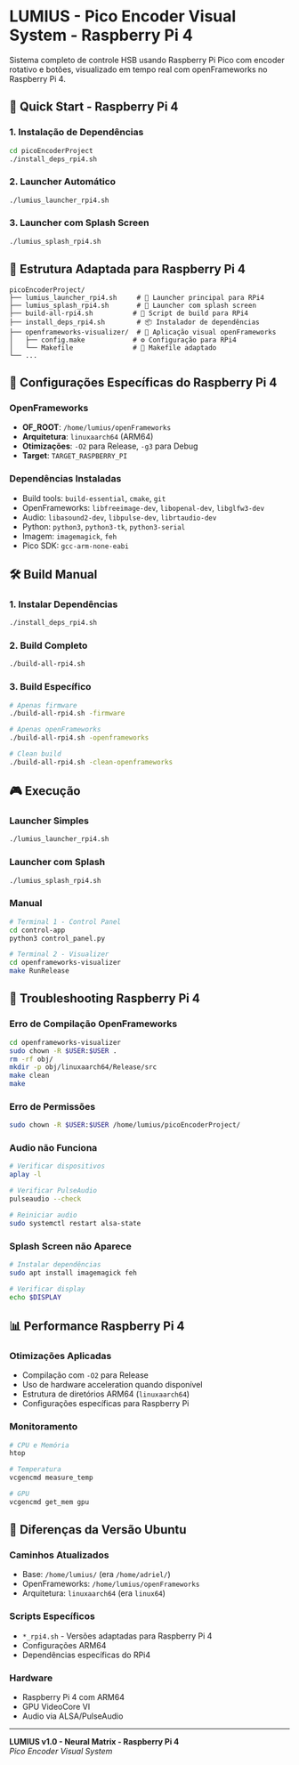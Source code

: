 # LUMIUS - Pico Encoder Visual System - Raspberry Pi 4

Sistema completo de controle HSB usando Raspberry Pi Pico com encoder rotativo e botões, visualizado em tempo real com openFrameworks no Raspberry Pi 4.

## 🚀 Quick Start - Raspberry Pi 4

### 1. Instalação de Dependências
```bash
cd picoEncoderProject
./install_deps_rpi4.sh
```

### 2. Launcher Automático
```bash
./lumius_launcher_rpi4.sh
```

### 3. Launcher com Splash Screen
```bash
./lumius_splash_rpi4.sh
```

## 📁 Estrutura Adaptada para Raspberry Pi 4

```
picoEncoderProject/
├── lumius_launcher_rpi4.sh     # 🚀 Launcher principal para RPi4
├── lumius_splash_rpi4.sh       # 🎨 Launcher com splash screen
├── build-all-rpi4.sh          # 🔧 Script de build para RPi4
├── install_deps_rpi4.sh        # 📦 Instalador de dependências
├── openframeworks-visualizer/  # 🎨 Aplicação visual openFrameworks
│   ├── config.make            # ⚙️ Configuração para RPi4
│   └── Makefile               # 📝 Makefile adaptado
└── ...
```

## 🔧 Configurações Específicas do Raspberry Pi 4

### OpenFrameworks
- **OF_ROOT**: `/home/lumius/openFrameworks`
- **Arquitetura**: `linuxaarch64` (ARM64)
- **Otimizações**: `-O2` para Release, `-g3` para Debug
- **Target**: `TARGET_RASPBERRY_PI`

### Dependências Instaladas
- Build tools: `build-essential`, `cmake`, `git`
- OpenFrameworks: `libfreeimage-dev`, `libopenal-dev`, `libglfw3-dev`
- Audio: `libasound2-dev`, `libpulse-dev`, `librtaudio-dev`
- Python: `python3`, `python3-tk`, `python3-serial`
- Imagem: `imagemagick`, `feh`
- Pico SDK: `gcc-arm-none-eabi`

## 🛠️ Build Manual

### 1. Instalar Dependências
```bash
./install_deps_rpi4.sh
```

### 2. Build Completo
```bash
./build-all-rpi4.sh
```

### 3. Build Específico
```bash
# Apenas firmware
./build-all-rpi4.sh -firmware

# Apenas openFrameworks
./build-all-rpi4.sh -openframeworks

# Clean build
./build-all-rpi4.sh -clean-openframeworks
```

## 🎮 Execução

### Launcher Simples
```bash
./lumius_launcher_rpi4.sh
```

### Launcher com Splash
```bash
./lumius_splash_rpi4.sh
```

### Manual
```bash
# Terminal 1 - Control Panel
cd control-app
python3 control_panel.py

# Terminal 2 - Visualizer
cd openframeworks-visualizer
make RunRelease
```

## 🔧 Troubleshooting Raspberry Pi 4

### Erro de Compilação OpenFrameworks
```bash
cd openframeworks-visualizer
sudo chown -R $USER:$USER .
rm -rf obj/
mkdir -p obj/linuxaarch64/Release/src
make clean
make
```

### Erro de Permissões
```bash
sudo chown -R $USER:$USER /home/lumius/picoEncoderProject/
```

### Audio não Funciona
```bash
# Verificar dispositivos
aplay -l

# Verificar PulseAudio
pulseaudio --check

# Reiniciar audio
sudo systemctl restart alsa-state
```

### Splash Screen não Aparece
```bash
# Instalar dependências
sudo apt install imagemagick feh

# Verificar display
echo $DISPLAY
```

## 📊 Performance Raspberry Pi 4

### Otimizações Aplicadas
- Compilação com `-O2` para Release
- Uso de hardware acceleration quando disponível
- Estrutura de diretórios ARM64 (`linuxaarch64`)
- Configurações específicas para Raspberry Pi

### Monitoramento
```bash
# CPU e Memória
htop

# Temperatura
vcgencmd measure_temp

# GPU
vcgencmd get_mem gpu
```

## 🚨 Diferenças da Versão Ubuntu

### Caminhos Atualizados
- Base: `/home/lumius/` (era `/home/adriel/`)
- OpenFrameworks: `/home/lumius/openFrameworks`
- Arquitetura: `linuxaarch64` (era `linux64`)

### Scripts Específicos
- `*_rpi4.sh` - Versões adaptadas para Raspberry Pi 4
- Configurações ARM64
- Dependências específicas do RPi4

### Hardware
- Raspberry Pi 4 com ARM64
- GPU VideoCore VI
- Audio via ALSA/PulseAudio

---

**LUMIUS v1.0 - Neural Matrix - Raspberry Pi 4**  
*Pico Encoder Visual System*